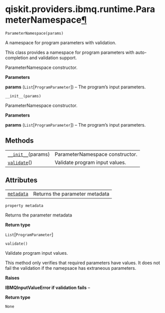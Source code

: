 # qiskit.providers.ibmq.runtime.ParameterNamespace[¶](#qiskit-providers-ibmq-runtime-parameternamespace "Permalink to this headline")

<span id="undefined" />

`ParameterNamespace(params)`

A namespace for program parameters with validation.

This class provides a namespace for program parameters with auto-completion and validation support.

ParameterNamespace constructor.

**Parameters**

**params** (`List`\[`ProgramParameter`]) – The program’s input parameters.

<span id="undefined" />

`__init__(params)`

ParameterNamespace constructor.

**Parameters**

**params** (`List`\[`ProgramParameter`]) – The program’s input parameters.

## Methods

|                                                                                                                                              |                                 |
| -------------------------------------------------------------------------------------------------------------------------------------------- | ------------------------------- |
| [`__init__`](#qiskit.providers.ibmq.runtime.ParameterNamespace.__init__ "qiskit.providers.ibmq.runtime.ParameterNamespace.__init__")(params) | ParameterNamespace constructor. |
| [`validate`](#qiskit.providers.ibmq.runtime.ParameterNamespace.validate "qiskit.providers.ibmq.runtime.ParameterNamespace.validate")()       | Validate program input values.  |

## Attributes

|                                                                                                                                      |                                |
| ------------------------------------------------------------------------------------------------------------------------------------ | ------------------------------ |
| [`metadata`](#qiskit.providers.ibmq.runtime.ParameterNamespace.metadata "qiskit.providers.ibmq.runtime.ParameterNamespace.metadata") | Returns the parameter metadata |

<span id="undefined" />

`property metadata`

Returns the parameter metadata

**Return type**

`List`\[`ProgramParameter`]

<span id="undefined" />

`validate()`

Validate program input values.

<Admonition title="Note" type="note">
  This method only verifies that required parameters have values. It does not fail the validation if the namepsace has extraneous parameters.
</Admonition>

**Raises**

**IBMQInputValueError if validation fails** –

**Return type**

`None`
